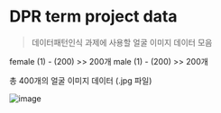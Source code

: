 # DPR term project data
> 데이터패턴인식 과제에 사용할 얼굴 이미지 데이터 모음

female (1) - (200) >> 200개
male (1) - (200) >> 200개

총 400개의 얼굴 이미지 데이터 (.jpg 파일)

![image](https://github.com/uehddms/dpr/assets/130419669/19256996-aea2-4c59-8be2-819960a9e8eb)
